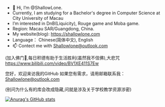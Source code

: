 - 👋 Hi, I’m @ShallowLone.
- Currently, I am studying for a Bachelor's degree in Computer Science at City University of Macau
- I’m interested in DnB(Liquicity), Rouge game and Moba game.
- Region: Macau SAR/Guangdong, China.
- My website(blog): https://shallowlone.com
- Language： Chinese(简体中文), English 
- 📫 Contect me with Shallowlone@outlook.com

(加入佛门🙏,每日积德有助于生活胜利(虽然我不信佛),大悲咒  https://www.bilibili.com/video/BV1XE411S7Ew

您好，欢迎来访我的GitHub 如果您有需求，请用邮箱联系我：Shallowlone@outlook.com

(别问为什么有的库会改成隐藏,问就是涉及关于学校教学资源涉密)

<!---
ShallowLone/ShallowLone is a ✨ special ✨ repository because its `README.md` (this file) appears on your GitHub profile.
You can click the Preview link to take a look at your changes.
--->
[![Anurag's GitHub stats](https://github-readme-stats.vercel.app/api?username=Shallowlone)](https://github.com/anuraghazra/github-readme-stats)
